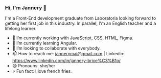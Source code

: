 ### Hi, I'm Jannery 👋

I'm a Front-End development graduate from Laboratoria looking forward to 
getting her first job in this industry.
In parallel, I'm an English teacher and a lifelong learner.

- 🔭 I’m currently working with JavaScript, CSS, HTML, Figma.
- 🌱 I’m currently learning Angular.
- 👯 I’m looking to collaborate with everybody.
- 📫 How to reach me: jannerymai@gmail.com | Linkedin: https://www.linkedin.com/in/jannery-brice%C3%B1o/
- 😄 Pronouns: she/her
- ⚡ Fun fact: I love french fries.
